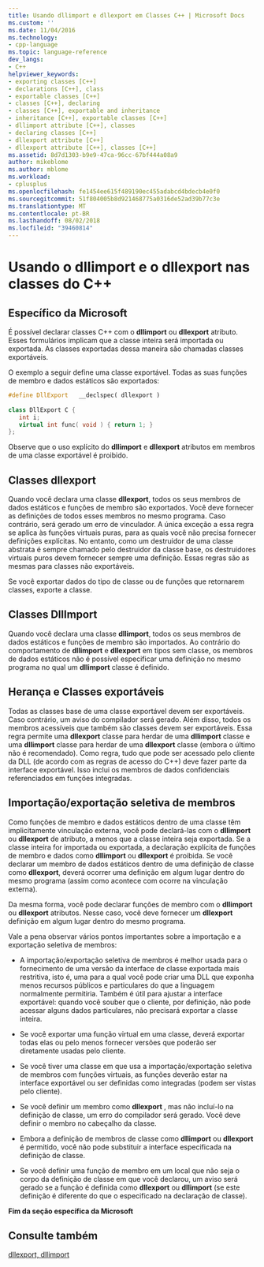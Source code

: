 ```yaml
---
title: Usando dllimport e dllexport em Classes C++ | Microsoft Docs
ms.custom: ''
ms.date: 11/04/2016
ms.technology:
- cpp-language
ms.topic: language-reference
dev_langs:
- C++
helpviewer_keywords:
- exporting classes [C++]
- declarations [C++], class
- exportable classes [C++]
- classes [C++], declaring
- classes [C++], exportable and inheritance
- inheritance [C++], exportable classes [C++]
- dllimport attribute [C++], classes
- declaring classes [C++]
- dllexport attribute [C++]
- dllexport attribute [C++], classes [C++]
ms.assetid: 8d7d1303-b9e9-47ca-96cc-67bf444a08a9
author: mikeblome
ms.author: mblome
ms.workload:
- cplusplus
ms.openlocfilehash: fe1454ee615f489190ec455adabcd4bdecb4e0f0
ms.sourcegitcommit: 51f804005b8d921468775a0316de52ad39b77c3e
ms.translationtype: MT
ms.contentlocale: pt-BR
ms.lasthandoff: 08/02/2018
ms.locfileid: "39460814"
---
```

# <a name="using-dllimport-and-dllexport-in-c-classes"></a>Usando o dllimport e o dllexport nas classes do C++
## <a name="microsoft-specific"></a>Específico da Microsoft  
 É possível declarar classes C++ com o **dllimport** ou **dllexport** atributo. Esses formulários implicam que a classe inteira será importada ou exportada. As classes exportadas dessa maneira são chamadas classes exportáveis.  
  
 O exemplo a seguir define uma classe exportável. Todas as suas funções de membro e dados estáticos são exportados:  
  
```cpp 
#define DllExport   __declspec( dllexport )  
  
class DllExport C {  
   int i;  
   virtual int func( void ) { return 1; }  
};  
```  
  
 Observe que o uso explícito do **dllimport** e **dllexport** atributos em membros de uma classe exportável é proibido.  
  
##  <a name="_pluslang_using_dllimport_and_dllexport_in_c2b2bdllexportclasses"></a> Classes dllexport  
 Quando você declara uma classe **dllexport**, todos os seus membros de dados estáticos e funções de membro são exportados. Você deve fornecer as definições de todos esses membros no mesmo programa. Caso contrário, será gerado um erro de vinculador. A única exceção a essa regra se aplica às funções virtuais puras, para as quais você não precisa fornecer definições explícitas. No entanto, como um destruidor de uma classe abstrata é sempre chamado pelo destruidor da classe base, os destruidores virtuais puros devem fornecer sempre uma definição. Essas regras são as mesmas para classes não exportáveis.  
  
 Se você exportar dados do tipo de classe ou de funções que retornarem classes, exporte a classe.  
  
##  <a name="_pluslang_dllexport_classesdllexportclasses"></a> Classes DllImport  
 Quando você declara uma classe **dllimport**, todos os seus membros de dados estáticos e funções de membro são importados. Ao contrário do comportamento de **dllimport** e **dllexport** em tipos sem classe, os membros de dados estáticos não é possível especificar uma definição no mesmo programa no qual um **dllimport** classe é definido.  
  
##  <a name="_pluslang_using_dllimport_and_dllexport_in_c2b2binheritanceandexportableclasses"></a> Herança e Classes exportáveis  
 Todas as classes base de uma classe exportável devem ser exportáveis. Caso contrário, um aviso do compilador será gerado. Além disso, todos os membros acessíveis que também são classes devem ser exportáveis. Essa regra permite uma **dllexport** classe para herdar de uma **dllimport** classe e uma **dllimport** classe para herdar de uma **dllexport** classe (embora o último não é recomendado). Como regra, tudo que pode ser acessado pelo cliente da DLL (de acordo com as regras de acesso do C++) deve fazer parte da interface exportável. Isso inclui os membros de dados confidenciais referenciados em funções integradas.  
  
##  <a name="_pluslang_using_dllimport_and_dllexport_in_c2b2bselectivememberimportexport"></a> Importação/exportação seletiva de membros  
 Como funções de membro e dados estáticos dentro de uma classe têm implicitamente vinculação externa, você pode declará-las com o **dllimport** ou **dllexport** de atributo, a menos que a classe inteira seja exportada. Se a classe inteira for importada ou exportada, a declaração explícita de funções de membro e dados como **dllimport** ou **dllexport** é proibida. Se você declarar um membro de dados estáticos dentro de uma definição de classe como **dllexport**, deverá ocorrer uma definição em algum lugar dentro do mesmo programa (assim como acontece com ocorre na vinculação externa).  
  
 Da mesma forma, você pode declarar funções de membro com o **dllimport** ou **dllexport** atributos. Nesse caso, você deve fornecer um **dllexport** definição em algum lugar dentro do mesmo programa.  
  
 Vale a pena observar vários pontos importantes sobre a importação e a exportação seletiva de membros:  
  
-   A importação/exportação seletiva de membros é melhor usada para o fornecimento de uma versão da interface de classe exportada mais restritiva, isto é, uma para a qual você pode criar uma DLL que exponha menos recursos públicos e particulares do que a linguagem normalmente permitiria. Também é útil para ajustar a interface exportável: quando você souber que o cliente, por definição, não pode acessar alguns dados particulares, não precisará exportar a classe inteira.  
  
-   Se você exportar uma função virtual em uma classe, deverá exportar todas elas ou pelo menos fornecer versões que poderão ser diretamente usadas pelo cliente.  
  
-   Se você tiver uma classe em que usa a importação/exportação seletiva de membros com funções virtuais, as funções deverão estar na interface exportável ou ser definidas como integradas (podem ser vistas pelo cliente).  
  
-   Se você definir um membro como **dllexport** , mas não incluí-lo na definição de classe, um erro do compilador será gerado. Você deve definir o membro no cabeçalho da classe.  
  
-   Embora a definição de membros de classe como **dllimport** ou **dllexport** é permitido, você não pode substituir a interface especificada na definição de classe.  
  
-   Se você definir uma função de membro em um local que não seja o corpo da definição de classe em que você declarou, um aviso será gerado se a função é definida como **dllexport** ou **dllimport** (se este definição é diferente do que o especificado na declaração de classe).  
  
**Fim da seção específica da Microsoft**  
  
## <a name="see-also"></a>Consulte também  
 [dllexport, dllimport](../cpp/dllexport-dllimport.md)
